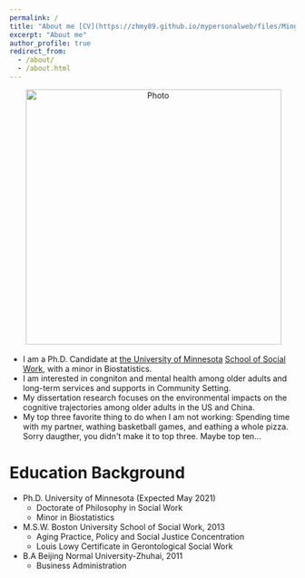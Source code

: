 ```yaml
---
permalink: /
title: "About me [CV](https://zhmy89.github.io/mypersonalweb/files/Mingyang_CV_02_10_2020.pdf)"
excerpt: "About me"
author_profile: true
redirect_from: 
  - /about/
  - /about.html
---
```


<p align="center">
  <img src="https://github.com/zhmy89/mypersonalweb/blob/master/images/yini-161.jpg?raw=true" alt="Photo" style="width: 450px;"/> 
</p>

* I am a Ph.D. Candidate at [the University of Minnesota](https://www.umn.edu/) [School of Social Work](https://www.cehd.umn.edu/ssw/), with a minor in Biostatistics. 
* I am interested in congniton and mental health among older adults and long-term services and supports in Community Setting.
* My dissertation research focuses on the environmental impacts on the cognitive trajectories among older adults in the US and China. 
* My top three favorite thing to do when I am not working: Spending time with my partner, wathing basketball games, and eathing a whole pizza. Sorry daugther, you didn't make it to top three. Maybe top ten...

# Education Background

* Ph.D. University of Minnesota (Expected May 2021)
  * Doctorate of Philosophy in Social Work
  * Minor in Biostatistics
* M.S.W. Boston University School of Social Work, 2013
  * Aging Practice, Policy and Social Justice Concentration
  * Louis Lowy Certificate in Gerontological Social Work
* B.A Beijing Normal University-Zhuhai, 2011
  * Business Administration

